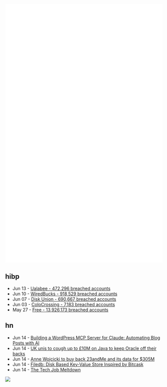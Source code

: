 ![Metrics](https://raw.githubusercontent.com/phixion/phixion/master/metrics.svg)

## hibp

<!--
for https://github.com/phixion/phixion/blob/main/.github/workflows/feeds.yml
-->
<!--START_SECTION:haveibeenpwnd-->
- Jun 13 - [Ualabee - 472,296 breached accounts](https://haveibeenpwned.com/Breach/Ualabee)
- Jun 10 - [WiredBucks - 918,529 breached accounts](https://haveibeenpwned.com/Breach/WiredBucks)
- Jun 07 - [Disk Union - 690,667 breached accounts](https://haveibeenpwned.com/Breach/DiskUnion)
- Jun 03 - [ColoCrossing - 7,183 breached accounts](https://haveibeenpwned.com/Breach/ColoCrossing)
- May 27 - [Free - 13,926,173 breached accounts](https://haveibeenpwned.com/Breach/FreeMobile)
<!--END_SECTION:haveibeenpwnd-->

## hn

<!--
for https://github.com/phixion/phixion/blob/main/.github/workflows/feeds.yml
-->
<!--START_SECTION:hn-->
- Jun 14 - [Building a WordPress MCP Server for Claude: Automating Blog Posts with AI](https://val.demar.in/2025/06/building-a-wordpress-mcp-server-for-claude-automating-blog-posts-with-ai/)
- Jun 14 - [UK unis to cough up to £10M on Java to keep Oracle off their backs](https://www.theregister.com/2025/06/13/jisc_java_oracle/)
- Jun 14 - [Anne Wojcicki to buy back 23andMe and its data for $305M](https://www.cnbc.com/2025/06/13/anne-wojcicki-to-buy-back-23andme-and-its-data-for-305-million.html)
- Jun 14 - [Filedb: Disk Based Key-Value Store Inspired by Bitcask](https://github.com/rajivharlalka/filedb)
- Jun 14 - [The Tech Job Meltdown](https://www.professoraxelrod.com/p/the-tech-job-meltdown)
<!--END_SECTION:hn-->

<!--
for https://yhype.me
-->
![](https://hit.yhype.me/github/profile?user_id=13013670)

